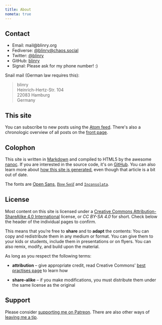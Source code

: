 ```yaml
---
title: About
nometa: true
---
```


## Contact

- Email: <span>m<span title="ihate@spam.com</span>">a</span>il</span>&#64;blinry<i title="</i>mailto:">.</i>org
- Fediverse: [@blinry@chaos.social](https://chaos.social/@blinry)
- Twitter: [@blinry](https://twitter.com/blinry)
- GitHub: [blinry](https://github.com/blinry)
- Signal: Please ask for my phone number! :)

Snail mail (German law requires this):

> blinry  
> Heinrich-Hertz-Str. 104  
> 22083 Hamburg  
> Germany

## This site

You can subscribe to new posts using the [Atom feed](/feed/). There's also a chronologic overview of all posts on the [front page](/).

## Colophon

This site is written in [Markdown](http://daringfireball.net/projects/markdown/) and compiled to HTML5 by the awesome [nanoc](http://nanoc.ws). If you are interested in the source code, it's on [GitHub](https://github.com/blinry/blinry.org). You can also learn more about [how this site is generated](/how-to-blog-with-nanoc/), even though that article is a bit out of date.

The fonts are [Open Sans](https://en.wikipedia.org/wiki/Open_Sans), [<span style="font-family: Bree Serif">Bree Serif</span>](https://fonts.google.com/specimen/Bree+Serif) and [`Inconsolata`](http://www.levien.com/type/myfonts/inconsolata.html).

## License

Most content on this site is licensed under a [Creative Commons Attribution-ShareAlike 4.0 International](https://creativecommons.org/licenses/by-sa/4.0/) license, or *CC BY-SA 4.0* for short. Check below the header of the individual pages to confirm.

This means that you’re free to **share** and to **adapt** the contents: You can copy and redistribute them in any medium or format. You can give them to your kids or students, include them in presentations or on flyers. You can also remix, modify, and build upon the material.

As long as you respect the following terms:

- **attribution** – give appropriate credit, read Creative Commons' [best practises page](https://wiki.creativecommons.org/wiki/Best_practices_for_attribution) to learn how

- **share-alike** – if you make modifications, you must distribute them under the same license as the original

## Support

Please consider [supporting me on Patreon](http://patreon.com/blinry). There are also other ways of [leaving me a tip](/tip-jar/).
